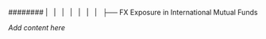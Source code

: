 ######## |   |   |   |   |   |   |   ├── FX Exposure in International Mutual Funds

*Add content here*